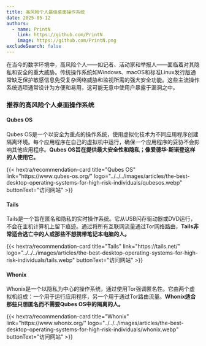 ```yaml
---
title: 高风险个人最佳桌面操作系统
date: 2025-05-12
authors:
  - name: PrintN
    link: https://github.com/PrintN
    image: https://github.com/PrintN.png
excludeSearch: false
---
```

在当今的数字环境中，高风险个人——如记者、活动家和举报人——面临着对其隐私和安全的重大威胁。传统操作系统如Windows、macOS和标准Linux发行版通常缺乏保护敏感信息免受复杂网络威胁和监视所需的强大安全功能。这些主流操作系统选项通常设计为方便和易用，这可能无意中使用户暴露于漏洞之中。

### 推荐的高风险个人桌面操作系统
#### Qubes OS
Qubes OS是一个以安全为重点的操作系统，使用虚拟化技术为不同应用程序创建隔离环境。每个应用程序在自己的虚拟机中运行，确保一个应用程序的妥协不会影响其他应用程序。**Qubes OS旨在提供最大安全性和隐私；像爱德华·斯诺登这样的人使用它。**
<div class="recommendations">
  <div class="grid">
    {{< hextra/recommendation-card title="Qubes OS" link="https://www.qubes-os.org/" logo="../../../images/articles/the-best-desktop-operating-systems-for-high-risk-individuals/qubesos.webp" buttonText="访问网站" >}}
  </div>
</div>

#### Tails
Tails是一个旨在匿名和隐私的实时操作系统。它从USB闪存驱动器或DVD运行，不会在主机计算机上留下痕迹。通过将所有互联网流量通过Tor网络路由，**Tails非常适合逃亡中的人或那些不想携带笔记本电脑的人。**
<div class="recommendations">
  <div class="grid">
    {{< hextra/recommendation-card title="Tails" link="https://tails.net/" logo="../../../images/articles/the-best-desktop-operating-systems-for-high-risk-individuals/tails.webp" buttonText="访问网站" >}}
  </div>
</div>

#### Whonix
Whonix是一个以隐私为中心的操作系统，通过使用Tor强调匿名性。它由两个虚拟机组成：一个用于运行应用程序，另一个用于通过Tor路由流量。**Whonix适合那些只想匿名而不需要Qubes OS中的隔离的人。**
<div class="recommendations">
  <div class="grid">
    {{< hextra/recommendation-card title="Whonix" link="https://www.whonix.org/" logo="../../../images/articles/the-best-desktop-operating-systems-for-high-risk-individuals/whonix.webp" buttonText="访问网站" >}}
  </div>
</div>